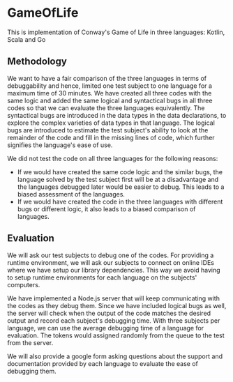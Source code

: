 # GameOfLife
This is implementation of Conway's Game of Life in three languages: Kotlin, Scala and Go

## Methodology 

We want to have a fair comparison of the three languages in terms of debuggability and hence, limited one test subject to one language for a maximum time of 30 minutes. We have created all three codes with the same logic and added the same logical and syntactical bugs in all three codes so that we can evaluate the three languages equivalently. The syntactical bugs are introduced in the data types in the data declarations, to explore the complex varieties of data types in that language. The logical bugs are introduced to estimate the test subject's ability to look at the remainder of the code and fill in the missing lines of code, which further signifies the language's ease of use.

We did not test the code on all three languages for the following reasons:
- If we would have created the same code logic and the similar bugs, the language solved by the test subject first will be at a disadvantage and the languages debugged later would be easier to debug. This leads to a biased assessment of the languages.
- If we would have created the code in the three languages with different bugs or different logic, it also leads to a biased comparison of languages.


## Evaluation

We will ask our test subjects to debug one of the codes. For providing a runtime environment, we will ask our subjects to connect on online IDEs where we have setup our library dependencies. This way we avoid having to setup runtime environments for each language on the subjects' computers.

We have implemented a Node.js server that will keep communicating with the codes as they debug them. Since we have included logical bugs as well, the server will check when the output of the code matches the desired output and record each subject's debugging time. With three subjects per language, we can use the average debugging time of a language for evaluation. The tokens would assigned randomly from the queue to the test from the server.

We will also provide a google form asking questions about the support and documentation provided by each language to evaluate the ease of debugging them.
